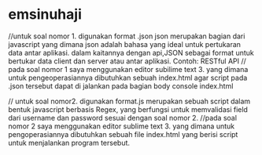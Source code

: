 # emsinuhaji

//untuk soal nomor 1. digunakan format .json
  json merupakan bagian dari javascript yang dimana json adalah bahasa yang ideal untuk pertukaran data antar aplikasi. dalam kaitannya       dengan api,JSON sebagai format untuk bertukar data client dan server atau antar aplikasi. Contoh: RESTful API
 // pada soal nomor 1 saya menggunakan editor subilime text 3.
  yang dimana untuk pengeoperasiannya dibutuhkan sebuah index.html agar script pada .json tersebut dapat di jalankan pada bagian body         console index.html

  //
 untuk soal nomor2. digunakan format.js
  merupakan sebuah script dalam bentuk javascript berbasis Regex, yang berfungsi untuk memvalidasi field dari username dan password sesuai   dengan soal nomor 2. //pada soal nomor 2 saya menggunakan editor sublime text 3.
  yang dimana untuk pengoperasiannya dibutuhkan sebuah file index.html yang berisi script untuk menjalankan program tersebut.
